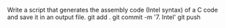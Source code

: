 Write a script that generates the assembly code (Intel syntax) of a C code and save it in an output file.
git add .
git commit -m '7. Intel'
git push
